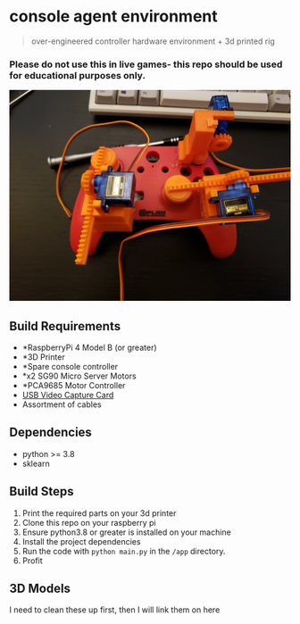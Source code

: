 # console agent environment 
> over-engineered controller hardware environment + 3d printed rig

### Please do not use this in live games- this repo should be used for educational purposes only. 

![pic of the rig](images/20210111_231910.jpg)

## Build Requirements
- *RaspberryPi 4 Model B (or greater)
- *3D Printer
- *Spare console controller
- *x2 SG90 Micro Server Motors
- *PCA9685 Motor Controller
- [USB Video Capture Card](https://www.amazon.com/gp/product/B08LPT3T12/ref=ppx_yo_dt_b_asin_title_o01_s00?ie=UTF8&psc=1)
- Assortment of cables 

## Dependencies
- python >= 3.8
- sklearn

## Build Steps
1. Print the required parts on your 3d printer
2. Clone this repo on your raspberry pi
3. Ensure python3.8 or greater is installed on your machine
4. Install the project dependencies
5. Run the code with `python main.py` in the `/app` directory.
6. Profit

## 3D Models
I need to clean these up first, then I will link them on here
